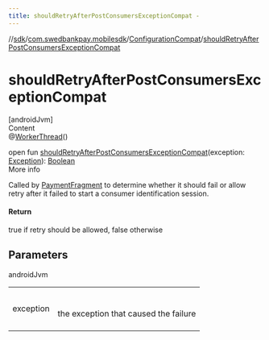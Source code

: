 ```yaml
---
title: shouldRetryAfterPostConsumersExceptionCompat -
---
```

//[sdk](../../../index)/[com.swedbankpay.mobilesdk](../index)/[ConfigurationCompat](index)/[shouldRetryAfterPostConsumersExceptionCompat](should-retry-after-post-consumers-exception-compat)



# shouldRetryAfterPostConsumersExceptionCompat  
[androidJvm]  
Content  
@[WorkerThread](https://developer.android.com/reference/kotlin/androidx/annotation/WorkerThread.html)()  
  
open fun [shouldRetryAfterPostConsumersExceptionCompat](should-retry-after-post-consumers-exception-compat)(exception: [Exception](https://kotlinlang.org/api/latest/jvm/stdlib/kotlin/-exception/index.html)): [Boolean](https://kotlinlang.org/api/latest/jvm/stdlib/kotlin/-boolean/index.html)  
More info  


Called by [PaymentFragment](../-payment-fragment/index) to determine whether it should fail or allow retry after it failed to start a consumer identification session.



#### Return  


true if retry should be allowed, false otherwise



## Parameters  
  
androidJvm  
  
| | |
|---|---|
| <a name="com.swedbankpay.mobilesdk/ConfigurationCompat/shouldRetryAfterPostConsumersExceptionCompat/#java.lang.Exception/PointingToDeclaration/"></a>exception| <a name="com.swedbankpay.mobilesdk/ConfigurationCompat/shouldRetryAfterPostConsumersExceptionCompat/#java.lang.Exception/PointingToDeclaration/"></a><br><br>the exception that caused the failure<br><br>|
  
  



